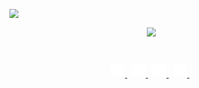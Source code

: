 <p align="left">
    <a href="https://github.com/vanishedvan/">
        <img src="https://i.imgur.com/1WmtXLR.png" width="500px" />
    </a>
</p>
<p align="center">
    <a href="https://github.com/vanishedvan/">
        <img src="https://github-readme-streak-stats.herokuapp.com?user=ibrahimcaj&hide_border=true&background=0D1117&currStreakLabel=FFFFFF&sideLabels=FFFFFF&currStreakNum=FFFFFF&dates=FFFFFF&sideNums=FFFFFF&fire=FFFFFF&ring=FFFFFF&stroke=FFFFFFFF)](https://git.io/streak-stats" />
    </a>
</p>

&nbsp;

<p align="center">
    <a href="https://code.visualstudio.com/">
        <img src="./assets/icons/visualstudiocode.svg/" width="25px" />
    </a>
    &nbsp;
    <a href="https://www.nodejs.org/">
        <img src="./assets/icons/nodejs.svg/" width="25px" />
    </a>
    &nbsp;
    <a href="https://www.reactjs.org/">
        <img src="./assets/icons/react.svg/" width="25px" />
    </a>
    &nbsp;
    <a href="https://www.flutter.dev/">
        <img src="./assets/icons/flutter.svg/" width="25px" />
    </a>
    &nbsp;
</p>

&nbsp;
